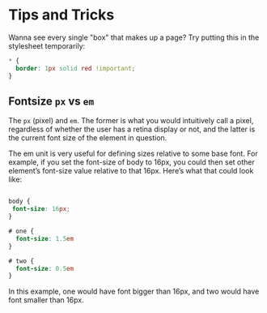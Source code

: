 # Tips and Tricks

Wanna see every single "box" that makes up a page?
Try putting this in the stylesheet temporarily:

```css
* {
  border: 1px solid red !important;
}
```

## Fontsize `px` vs `em`

The `px` (pixel) and `em`. The former is what you would intuitively call a
pixel, regardless of whether the user has a retina display or not, and the
latter is the current font size of the element in question.

The em unit is very useful for defining sizes relative to some base font.
For example, if you set the font-size of body to 16px, you could then set other
element’s font-size value relative to that 16px. Here’s what that could look like:

```css

body {
 font-size: 16px;
}

# one {
  font-size: 1.5em
}

# two {
  font-size: 0.5em
}
```

In this example, one would have font bigger than 16px, and two would have font
smaller than 16px.
